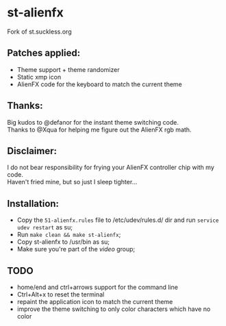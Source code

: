 st-alienfx
==========

Fork of st.suckless.org


Patches applied:
----------------

- Theme support + theme randomizer
- Static xmp icon
- AlienFX code for the keyboard to match the current theme

Thanks:
-------

Big kudos to @defanor for the instant theme switching code.<br />
Thanks to @Xqua for helping me figure out the AlienFX rgb math.

Disclaimer:
-----------

I do not bear responsibility for frying your AlienFX controller chip with my code.<br />
Haven't fried mine, but so just I sleep tighter...

Installation:
-------------

- Copy the `51-alienfx.rules` file to /etc/udev/rules.d/ dir and run `service udev restart` as su;
- Run `make clean && make st-alienfx`;
- Copy st-alienfx to /usr/bin as su;
- Make sure you're part of the _video_ group;



TODO
----

- home/end and ctrl+arrows support for the command line
- Ctrl+Alt+x to reset the terminal
- repaint the application icon to match the current theme
- improve the theme switching to only color characters which have no color
